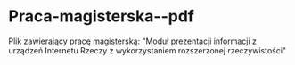 # Praca-magisterska--pdf

Plik zawierający pracę magisterską: "Moduł prezentacji informacji z urządzeń Internetu Rzeczy z wykorzystaniem rozszerzonej rzeczywistości"
